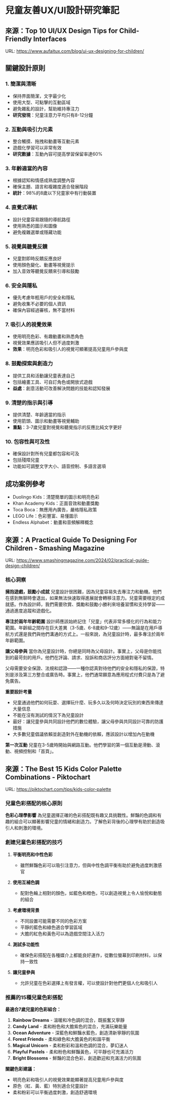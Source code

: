 # 兒童友善UX/UI設計研究筆記

## 來源：Top 10 UI/UX Design Tips for Child-Friendly Interfaces
URL: https://www.aufaitux.com/blog/ui-ux-designing-for-children/

## 關鍵設計原則

### 1. 簡潔與清晰
- 保持界面簡潔，文字最少化
- 使用大型、可點擊的互動區域
- 避免雜亂的設計，幫助維持專注力
- **研究發現**：兒童注意力平均只有8-12分鐘

### 2. 互動與吸引力元素
- 整合觸摸、拖拽和動畫等互動元素
- 遊戲化學習可以非常有效
- **研究數據**：互動內容可提高學習保留率達60%

### 3. 年齡適當的內容
- 根據認知和情感成熟度調整內容
- 確保主題、語言和複雜度適合發展階段
- **統計**：98%的8歲以下兒童家中有行動裝置

### 4. 直覺式導航
- 設計兒童容易跟隨的導航路徑
- 使用熟悉的圖示和圖像
- 避免複雜選單或隱藏功能

### 5. 視覺與聽覺反饋
- 兒童對即時反饋反應良好
- 使用顏色變化、動畫等視覺提示
- 加入音效等聽覺反饋來引導和鼓勵

### 6. 安全與隱私
- 優先考慮年輕用戶的安全和隱私
- 避免收集不必要的個人資訊
- 確保內容經過審核，無不當材料

### 7. 吸引人的視覺效果
- 使用明亮色彩、有趣動畫和熟悉角色
- 視覺效果應該吸引人但不過度刺激
- **效果**：明亮色彩和吸引人的視覺可顯著提高兒童用戶參與度

### 8. 鼓勵探索與創造力
- 提供工具和活動讓兒童表達自己
- 包括繪畫工具、可自訂角色或開放式遊戲
- **益處**：創意活動可改善解決問題的技能和認知發展

### 9. 清楚的指示與引導
- 提供清楚、年齡適當的指示
- 使用箭頭、圖示和動畫等視覺輔助
- **重點**：3-7歲兒童對視覺和聽覺指示的反應比純文字更好

### 10. 包容性與可及性
- 確保設計對所有兒童都包容和可及
- 包括殘障兒童
- 功能如可調整文字大小、語音控制、多語言選項

## 成功案例參考
- Duolingo Kids：清楚簡單的圖示和明亮色彩
- Khan Academy Kids：正面音效和動畫獎勵
- Toca Boca：無應用內廣告，嚴格隱私政策
- LEGO Life：色彩豐富、易懂圖示
- Endless Alphabet：動畫和音頻解釋概念


## 來源：A Practical Guide To Designing For Children - Smashing Magazine
URL: https://www.smashingmagazine.com/2024/02/practical-guide-design-children/

### 核心洞察

**擁抱遊戲，鼓勵小成就**
兒童設計很困難，因為兒童容易失去專注力和動機。他們在感到無聊時會退出，如果無法快速取得進展就會轉移注意力。兒童需要穩定的成就感。作為設計師，我們需要欣賞、獎勵和鼓勵小勝利來培養習慣和支持學習——通過進度追蹤和遊戲化。

**專注於兩年年齡範圍**
設計師應該始終記住「兒童」代表非常多樣化的行為和能力範圍。年齡組之間存在巨大差異（3-5歲、6-8歲和9-12歲）——無論是在用戶導航方式還是我們與他們溝通的方式上。一般來說，為兒童設計時，最多專注於兩年年齡範圍。

**讓父母參與**
當你為兒童設計時，你總是同時為父母設計。事實上，父母是你能找到的最苛刻的用戶。他們在評論、請求、投訴和商店評分方面絕對毫不留情。

父母需要安全保證、法規和認證——一種你認真對待他們的安全和隱私的保證，特別是涉及第三方整合或廣告時。事實上，他們通常願意為應用程式付費只是為了避免廣告。

**重要設計考量**
- 兒童通過他們如何玩耍、選擇玩什麼、玩多久以及何時決定玩別的東西來傳達大量信息
- 不能在沒有測試的情況下為兒童設計
- 最好：讓兒童參與共同設計他們的數位體驗，讓父母參與共同設計可靠的防護措施
- 大多數兒童倡議依賴並創造對外在動機的依賴，應該設計以增加內在動機

**第一次互動**
兒童在3-5歲時開始與網路互動。他們學習的第一個互動是滑動、滾動、視頻控制和「首頁」。

## 來源：The Best 15 Kids Color Palette Combinations - Piktochart
URL: https://piktochart.com/tips/kids-color-palette

### 兒童色彩搭配的核心原則

**色彩心理學影響**
為兒童選擇正確的色彩搭配既有趣又具挑戰性。鮮豔的色調和有趣的組合可以顯著影響兒童的情緒和創造力。了解色彩背後的心理學有助於創造吸引人和刺激的環境。

### 創建兒童色彩搭配的技巧

1. **平衡明亮和中性色彩**
   - 雖然鮮豔色彩可以吸引注意力，但與中性色調平衡有助於避免過度刺激感官

2. **使用互補色調**
   - 配對色輪上相對的顏色，如藍色和橙色，可以創造視覺上令人愉悅和動態的組合

3. **考慮環境背景**
   - 不同設置可能需要不同的色彩方案
   - 平靜的藍色和綠色適合學習區域
   - 大膽的紅色和黃色可以為遊戲空間注入活力

4. **測試多功能性**
   - 確保色彩搭配在各種媒介上都能良好運作，從數位螢幕到印刷材料，以保持一致性

5. **讓兒童參與**
   - 允許兒童在色彩選擇上有發言權，可以使設計對他們更個人化和吸引人

### 推薦的15種兒童色彩搭配

**最適合7歲兒童的色彩組合：**

1. **Rainbow Dreams** - 溫暖和冷色調的混合，既振奮又寧靜
2. **Candy Land** - 柔和粉色和大膽紫色的混合，充滿玩樂能量
3. **Ocean Adventure** - 深藍色和鮮豔水藍色，創造清新寧靜的氛圍
4. **Forest Friends** - 柔和綠色和大膽黃色的和諧平衡
5. **Magical Unicorn** - 柔和粉彩和溫和色調的混合，夢幻迷人
6. **Playful Pastels** - 柔和粉色和鮮豔黃色，可平靜也可充滿活力
7. **Bright Blossoms** - 鮮豔的混合色彩，創造歡迎和充滿活力的氛圍

**關鍵色彩建議：**
- 明亮色彩和吸引人的視覺效果能顯著提高兒童用戶參與度
- 原色（紅、黃、藍）特別適合兒童設計
- 柔和粉彩可以平衡過度刺激，創造舒適環境
